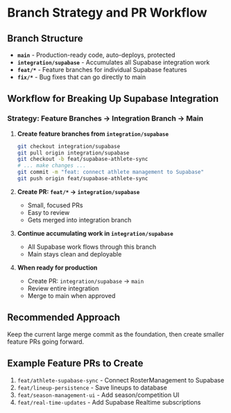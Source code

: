 # Branch Strategy and PR Workflow

## Branch Structure

- **`main`** - Production-ready code, auto-deploys, protected
- **`integration/supabase`** - Accumulates all Supabase integration work
- **`feat/*`** - Feature branches for individual Supabase features
- **`fix/*`** - Bug fixes that can go directly to main

## Workflow for Breaking Up Supabase Integration

### Strategy: Feature Branches → Integration Branch → Main

1. **Create feature branches from `integration/supabase`**
   ```bash
   git checkout integration/supabase
   git pull origin integration/supabase
   git checkout -b feat/supabase-athlete-sync
   # ... make changes ...
   git commit -m "feat: connect athlete management to Supabase"
   git push origin feat/supabase-athlete-sync
   ```

2. **Create PR: `feat/*` → `integration/supabase`**
   - Small, focused PRs
   - Easy to review
   - Gets merged into integration branch

3. **Continue accumulating work in `integration/supabase`**
   - All Supabase work flows through this branch
   - Main stays clean and deployable

4. **When ready for production**
   - Create PR: `integration/supabase` → `main`
   - Review entire integration
   - Merge to main when approved

## Recommended Approach

Keep the current large merge commit as the foundation, then create smaller feature PRs going forward.

## Example Feature PRs to Create

1. `feat/athlete-supabase-sync` - Connect RosterManagement to Supabase
2. `feat/lineup-persistence` - Save lineups to database
3. `feat/season-management-ui` - Add season/competition UI
4. `feat/real-time-updates` - Add Supabase Realtime subscriptions


